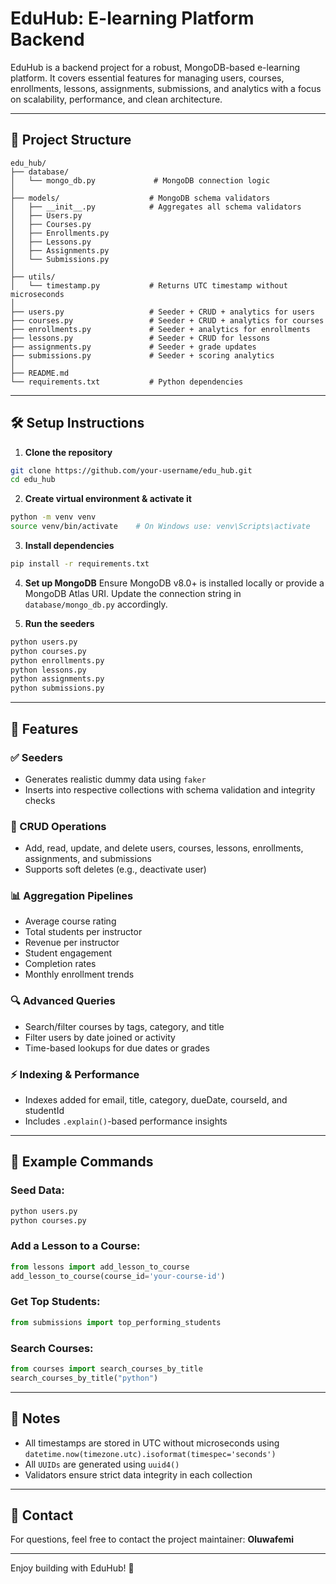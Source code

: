 
# EduHub: E-learning Platform Backend

EduHub is a backend project for a robust, MongoDB-based e-learning platform. It covers essential features for managing users, courses, enrollments, lessons, assignments, submissions, and analytics with a focus on scalability, performance, and clean architecture.

---

## 📁 Project Structure

```
edu_hub/
├── database/
│   └── mongo_db.py             # MongoDB connection logic
│
├── models/                    # MongoDB schema validators
│   ├── __init__.py            # Aggregates all schema validators
│   ├── Users.py
│   ├── Courses.py
│   ├── Enrollments.py
│   ├── Lessons.py
│   ├── Assignments.py
│   └── Submissions.py
│
├── utils/
│   └── timestamp.py           # Returns UTC timestamp without microseconds
│
├── users.py                   # Seeder + CRUD + analytics for users
├── courses.py                 # Seeder + CRUD + analytics for courses
├── enrollments.py             # Seeder + analytics for enrollments
├── lessons.py                 # Seeder + CRUD for lessons
├── assignments.py             # Seeder + grade updates
├── submissions.py             # Seeder + scoring analytics
│
├── README.md
└── requirements.txt           # Python dependencies
```

---

## 🛠️ Setup Instructions

1. **Clone the repository**
```bash
git clone https://github.com/your-username/edu_hub.git
cd edu_hub
```

2. **Create virtual environment & activate it**
```bash
python -m venv venv
source venv/bin/activate    # On Windows use: venv\Scripts\activate
```

3. **Install dependencies**
```bash
pip install -r requirements.txt
```

4. **Set up MongoDB**
Ensure MongoDB v8.0+ is installed locally or provide a MongoDB Atlas URI.
Update the connection string in `database/mongo_db.py` accordingly.

5. **Run the seeders**
```bash
python users.py
python courses.py
python enrollments.py
python lessons.py
python assignments.py
python submissions.py
```

---

## 🤩 Features

### ✅ Seeders
- Generates realistic dummy data using `faker`
- Inserts into respective collections with schema validation and integrity checks

### 🔄 CRUD Operations
- Add, read, update, and delete users, courses, lessons, enrollments, assignments, and submissions
- Supports soft deletes (e.g., deactivate user)

### 📊 Aggregation Pipelines
- Average course rating
- Total students per instructor
- Revenue per instructor
- Student engagement
- Completion rates
- Monthly enrollment trends

### 🔍 Advanced Queries
- Search/filter courses by tags, category, and title
- Filter users by date joined or activity
- Time-based lookups for due dates or grades

### ⚡ Indexing & Performance
- Indexes added for email, title, category, dueDate, courseId, and studentId
- Includes `.explain()`-based performance insights

---

## 🧪 Example Commands

### Seed Data:
```bash
python users.py
python courses.py
```

### Add a Lesson to a Course:
```python
from lessons import add_lesson_to_course
add_lesson_to_course(course_id='your-course-id')
```

### Get Top Students:
```python
from submissions import top_performing_students
```

### Search Courses:
```python
from courses import search_courses_by_title
search_courses_by_title("python")
```

---

## 📌 Notes
- All timestamps are stored in UTC without microseconds using `datetime.now(timezone.utc).isoformat(timespec='seconds')`
- All `UUIDs` are generated using `uuid4()`
- Validators ensure strict data integrity in each collection

---

## 📧 Contact
For questions, feel free to contact the project maintainer: **Oluwafemi**

---

Enjoy building with EduHub! 🚀
